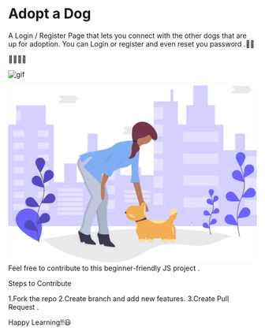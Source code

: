# Adopt a Dog 

A Login / Register Page that lets you connect with the other dogs that are up for adoption. You can Login or register and even reset you password .🐾🐾

📌📌📌📌

![gif](https://github.com/BajraYeJoon/Adopt-Dog-Web-Page/blob/main/images/page.gif)

![gif](https://github.com/BajraYeJoon/Adopt-Dog-Web-Page/blob/main/images/Login.svg)
Feel free to contribute to this beginner-friendly JS project .

Steps to Contribute

1.Fork the repo
2.Create branch and add new features.
3.Create Pull Request .

Happy Learning!!😃
